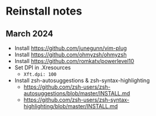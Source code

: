 # Reinstall notes
## March 2024

- Install https://github.com/junegunn/vim-plug
- Install https://github.com/ohmyzsh/ohmyzsh
- Install https://github.com/romkatv/powerlevel10
- Set DPI in .Xresources
  - `Xft.dpi: 100`
- Install zsh-autosuggestions & zsh-syntax-highlighting
  - https://github.com/zsh-users/zsh-autosuggestions/blob/master/INSTALL.md
  - https://github.com/zsh-users/zsh-syntax-highlighting/blob/master/INSTALL.md
